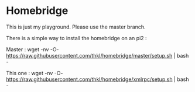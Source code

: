 
# Homebridge

This is just my playground. Please use the master branch.

There is a simple way to install the homebridge on an pi2 : 

Master : 
wget -nv -O- https://raw.githubusercontent.com/thkl/homebridge/master/setup.sh | bash -


This one : 
wget -nv -O- https://raw.githubusercontent.com/thkl/homebridge/xmlrpc/setup.sh | bash -
